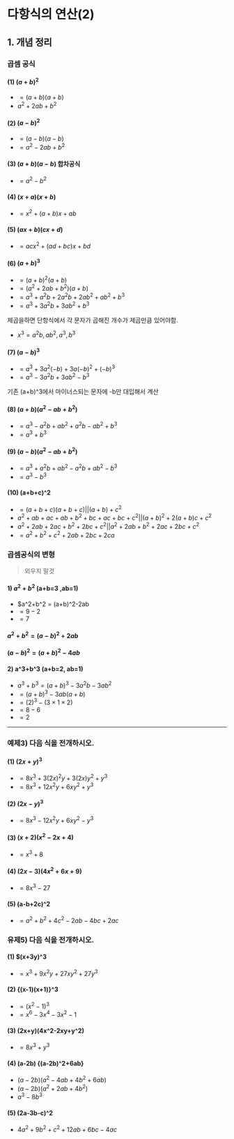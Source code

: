 # 다항식의 연산(2)

## 1. 개념 정리

### 곱셈 공식

#### (1) $(a+b)^2$

- $=(a+b)(a+b)$
- $a^2+2ab+b^2$

#### (2) $(a-b)^2$

- $=(a-b)(a-b)$
- $=a^2-2ab+b^2$

#### (3) $(a+b)(a-b)$ 합차공식

- $=a^2-b^2$

#### (4) $(x+a)(x+b)$

- $=x^2+(a+b)x+ab$

#### (5) $(ax+b)(cx+d)$

- $=acx^2+(ad+bc)x+bd$

#### (6) $(a+b)^3$

- $=(a+b)^2(a+b)$
- $=(a^2+2ab+b^2)(a+b)$
- $=a^3+a^2b+2a^2b+2ab^2+ab^2+b^3$
- $=a^3+3a^2b+3ab^2+b^3$

제곱을하면 단항식에서 각 문자가 곱해진 개수가 제곱만큼 있어야함.

- $x^3 = a^2b, ab^2, a^3, b^3$

#### (7) $(a-b)^3$

- $=a^3+3a^2(-b)+3a(-b)^2+(-b)^3$
- $=a^3-3a^2b+3ab^2-b^3$

기존 (a+b)^3에서 마이너스되는 문자에 -b만 대입해서 계산

#### (8) $(a+b)(a^2-ab+b^2)$

- $=a^3-a^2b+ab^2+a^2b-ab^2+b^3$
- $=a^3+b^3$

#### (9) $(a-b)(a^2-ab+b^2)$

- $=a^3+a^2b+ab^2-a^2b+ab^2-b^3$
- $=a^3-b^3$

#### (10) (a+b+c)^2

- $=(a+b+c)(a+b+c) || {(a+b)+c}^2$
- $a^2+ab+ac+ab+b^2+bc+ac+bc+c^2||(a+b)^2+2(a+b)c+c^2$
- $a^2+2ab+2ac+b^2+2bc+c^2||a^2+2ab+b^2+2ac+2bc+c^2$
- $=a^2+b^2+c^2+2ab+2bc+2ca$

### 곱셈공식의 변형

> 외우지 말것

#### 1) $a^2+b^2$ (a+b=3 ,ab=1)

- $a^2+b^2 = (a+b)^2-2ab
- $=9-2$
- $=7$

#### $a^2+b^2 = (a-b)^2+2ab$

#### $(a-b)^2 = (a+b)^2-4ab$

#### 2) a^3+b^3 (a+b=2, ab=1)

- $a^3+b^3 = (a+b)^3-3a^2b-3ab^2$
- $=(a+b)^3-3ab(a+b)$
- $=(2)^3-(3\times1\times2)$
- $=8-6$
- $=2$

---

### 예제3) 다음 식을 전개하시오.

#### (1) $(2x+y)^3$

- $=8x^3+3(2x)^2y+3(2x)y^2+y^3$
- $=8x^3+12x^2y+6xy^2+y^3$

#### (2) $(2x-y)^3$

- $=8x^3-12x^2y+6xy^2-y^3$

#### (3) $(x+2)(x^2-2x+4)$

- $=x^3+8$

#### (4) $(2x-3)(4x^2+6x+9)$

- $=8x^3-27$

#### (5) (a-b+2c)^2

- $=a^2+b^2+4c^2-2ab-4bc+2ac$

### 유제5) 다음 식을 전개하시오.

#### (1) $(x+3y)^3

- $=x^3+9x^2y+27xy^2+27y^3$

#### (2) {(x-1)(x+1)}^3

- $=(x^2-1)^3$
- $=x^6-3x^4-3x^2-1$

#### (3) (2x+y)(4x^2-2xy+y^2)

- $=8x^3+y^3$

#### (4) (a-2b) {(a-2b)^2+6ab}

- $(a-2b)(a^2-4ab+4b^2+6ab)$
- $(a-2b)(a^2+2ab+4b^2)$
- $a^3-8b^3$

#### (5) (2a-3b-c)^2

- $4a^2+9b^2+c^2+12ab+6bc-4ac$
